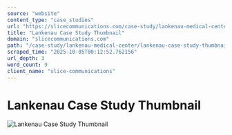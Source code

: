 ```yaml
---
source: "website"
content_type: "case_studies"
url: "https://slicecommunications.com/case-study/lankenau-medical-center/lankenau-case-study-thumbnail"
title: "Lankenau Case Study Thumbnail"
domain: "slicecommunications.com"
path: "/case-study/lankenau-medical-center/lankenau-case-study-thumbnail"
scraped_time: "2025-10-05T00:12:52.762156"
url_depth: 3
word_count: 9
client_name: "slice-communications"
---
```


# Lankenau Case Study Thumbnail

![Lankenau Case Study Thumbnail](https://slicecommunications.com/wp-content/uploads/2018/10/Lankenau-Case-Study-Thumbnail-300x300.png)